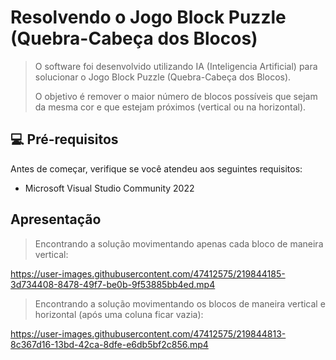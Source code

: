 # Resolvendo o Jogo Block Puzzle (Quebra-Cabeça dos Blocos)

<!---Esses são exemplos. Veja https://shields.io para outras pessoas ou para personalizar este conjunto de escudos. Você pode querer incluir dependências, status do projeto e informações de licença aqui

![GitHub repo size](https://img.shields.io/github/repo-size/fellipeafonseca/README-template?style=for-the-badge)
![GitHub language count](https://img.shields.io/github/languages/count/fellipeafonseca/README-template?style=for-the-badge)
![GitHub forks](https://img.shields.io/github/forks/fellipeafonseca/README-template?style=for-the-badge)
![Bitbucket open issues](https://img.shields.io/bitbucket/issues/fellipeafonseca/README-template?style=for-the-badge)
![Bitbucket open pull requests](https://img.shields.io/bitbucket/pr-raw/fellipeafonseca/README-template?style=for-the-badge)

--->


> O software foi desenvolvido utilizando IA (Inteligencia Artificial) para solucionar o Jogo Block Puzzle (Quebra-Cabeça dos Blocos).
>
> O objetivo é remover o maior número de blocos possíveis que sejam da mesma cor e que estejam próximos (vertical ou na horizontal).

## 💻 Pré-requisitos

Antes de começar, verifique se você atendeu aos seguintes requisitos:
<!---Estes são apenas requisitos de exemplo. Adicionar, duplicar ou remover conforme necessário--->
* Microsoft Visual Studio Community 2022 


## Apresentação

> Encontrando a solução movimentando apenas cada bloco de maneira vertical:

https://user-images.githubusercontent.com/47412575/219844185-3d734408-8478-49f7-be0b-9f53885bb4ed.mp4


> Encontrando a solução movimentando os blocos de maneira vertical e horizontal (após uma coluna ficar vazia):

https://user-images.githubusercontent.com/47412575/219844813-8c367d16-13bd-42ca-8dfe-e6db5bf2c856.mp4






